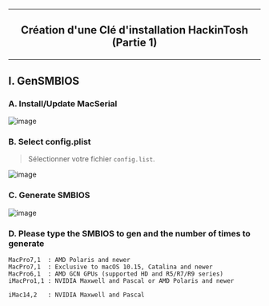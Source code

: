 ------------------------------------------------------------------------------------------------------------------
## <p align='center'> Création d'une Clé d'installation HackinTosh (Partie 1) </p>

------------------------------------------------------------------------------------------------------------------
## I. GenSMBIOS
### A. Install/Update MacSerial
![image](https://github.com/user-attachments/assets/421cbdb2-62b9-4465-aba8-1f9f06926a4a)


### B. Select config.plist
> Sélectionner votre fichier `config.list`.

![image](https://github.com/user-attachments/assets/3227022c-c16a-409c-80e3-2ec57c9694b3)

### C. Generate SMBIOS
![image](https://github.com/user-attachments/assets/cd7cb5bf-0a0c-46e6-a56e-8593b8e148a2)

### D. Please type the SMBIOS to gen and the number of times to generate
```
MacPro7,1  : AMD Polaris and newer
MacPro7,1  : Exclusive to macOS 10.15, Catalina and newer
MacPro6,1  : AMD GCN GPUs (supported HD and R5/R7/R9 series)
iMacPro1,1 : NVIDIA Maxwell and Pascal or AMD Polaris and newer

iMac14,2   : NVIDIA Maxwell and Pascal
```
